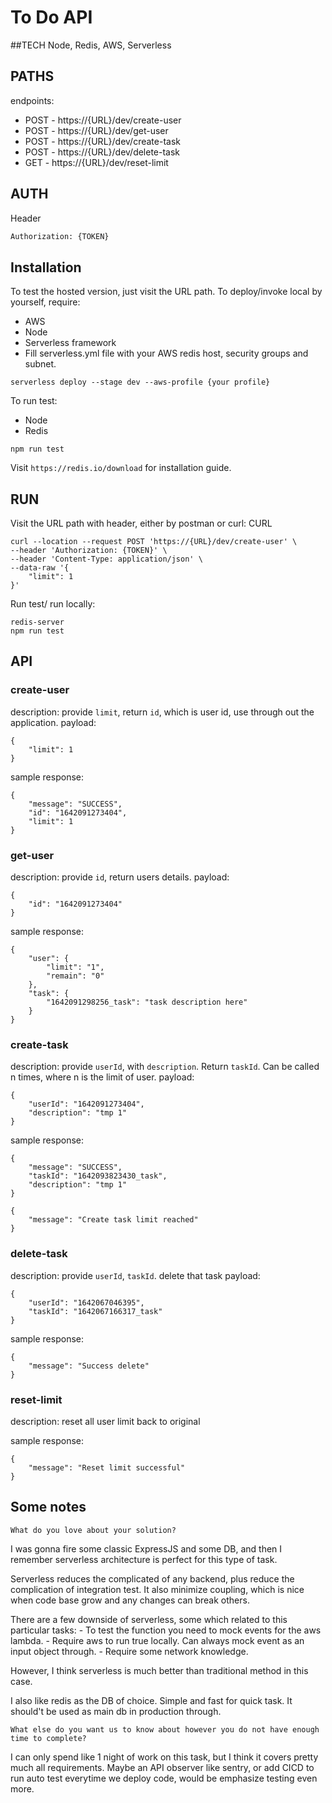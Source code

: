 # To Do API

##TECH
Node, Redis, AWS, Serverless
    
## PATHS

endpoints:
  - POST - https://{URL}/dev/create-user
  - POST - https://{URL}/dev/get-user
  - POST - https://{URL}/dev/create-task
  - POST - https://{URL}/dev/delete-task
  - GET - https://{URL}/dev/reset-limit


  

## AUTH
Header
```sh
Authorization: {TOKEN}
```

## Installation

To test the hosted version, just visit the URL path.
To deploy/invoke local by yourself, require:
- AWS
- Node
- Serverless framework
- Fill serverless.yml file with your AWS redis host, security groups and subnet.
```
serverless deploy --stage dev --aws-profile {your profile}
```

To run test:
- Node
- Redis
```
npm run test
```

Visit ```https://redis.io/download``` for installation guide.


## RUN

Visit the URL path with header, either by postman or curl:
CURL
```
curl --location --request POST 'https://{URL}/dev/create-user' \
--header 'Authorization: {TOKEN}' \
--header 'Content-Type: application/json' \
--data-raw '{
    "limit": 1
}'
```
Run test/ run locally:
```
redis-server
npm run test
```
## API
### create-user
description:
provide ```limit```, return ```id```, which is user id, use through out the application.
payload:

```
{
    "limit": 1
}
```

sample response:
```
{
    "message": "SUCCESS",
    "id": "1642091273404",
    "limit": 1
}
```

### get-user
description:
provide ```id```, return users details.
payload:

```
{
    "id": "1642091273404"
}
```

sample response:
```
{
    "user": {
        "limit": "1",
        "remain": "0"
    },
    "task": {
        "1642091298256_task": "task description here"
    }
}
```

### create-task
description:
provide ```userId```, with ```description```. Return ```taskId```. Can be called n times, where n is the limit of user.
payload:

```
{
    "userId": "1642091273404",
    "description": "tmp 1"
}
```

sample response:
```
{
    "message": "SUCCESS",
    "taskId": "1642093823430_task",
    "description": "tmp 1"
}
```
```
{
    "message": "Create task limit reached"
}
```

### delete-task
description:
provide ```userId```, ```taskId```. delete that task
payload:

```
{
    "userId": "1642067046395",
    "taskId": "1642067166317_task"
}
```

sample response:
```
{
    "message": "Success delete"
}
```

### reset-limit
description:
reset all user limit back to original


sample response:
```
{
    "message": "Reset limit successful"
}
```

## Some notes
```
What do you love about your solution?
```
I was gonna fire some classic ExpressJS and some DB, and then I remember serverless architecture is perfect for this type of task.

Serverless reduces the complicated of any backend, plus reduce the complication of integration test. It also minimize coupling, which is nice when code base grow and any changes can break others.

There are a few downside of serverless, some which related to this particular tasks:
    - To test the function you need to mock events for the aws lambda.
    - Require aws to run true locally. Can always mock event as an input object through.
    - Require some network knowledge.
    
However, I think serverless is much better than traditional method in this case.

I also like redis as the DB of choice. Simple and fast for quick task. It should't be used as main db in production through.

```
What else do you want us to know about however you do not have enough time to complete?
```
I can only spend like 1 night of work on this task, but I think it covers pretty much all requirements. 
Maybe an API observer like sentry, or add CICD to run auto test everytime we deploy code, would be emphasize testing even more.
